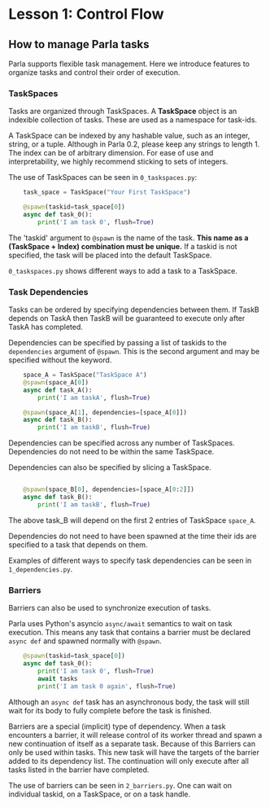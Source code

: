 # Lesson 1: Control Flow

## How to manage Parla tasks

Parla supports flexible task management.
Here we introduce features to organize tasks and control their order of execution.

### TaskSpaces

Tasks are organized through TaskSpaces.
A **TaskSpace** object is an indexible collection of tasks.
These are used as a namespace for task-ids.

A TaskSpace can be indexed by any hashable value, such as an integer, string, or a tuple. Although in Parla 0.2, please keep any strings to length 1. The index can be of arbitrary dimension. For ease of use and interpretability, we highly recommend sticking to sets of integers.

The use of TaskSpaces can be seen in `0_taskspaces.py`:

```python
    task_space = TaskSpace("Your First TaskSpace")

    @spawn(taskid=task_space[0])
    async def task_0():
        print('I am task 0', flush=True)
```

The 'taskid' argument to `@spawn` is the name of the task. **This name as a (TaskSpace + Index) combination must be unique.**
If a taskid is not specified, the task will be placed into the default TaskSpace.

`0_taskspaces.py` shows different ways to add a task to a TaskSpace.

### Task Dependencies

Tasks can be ordered by specifying dependencies between them.
If TaskB depends on TaskA then TaskB will be guaranteed to execute only after TaskA has completed.

Dependencies can be specified by passing a list of taskids to the `dependencies` argument of `@spawn`. This is the second argument and may be specified without the keyword.

```python
    space_A = TaskSpace("TaskSpace A")
    @spawn(space_A[0])
    async def task_A():
        print('I am taskA', flush=True)

    @spawn(space_A[1], dependencies=[space_A[0]])
    async def task_B():
        print('I am taskB', flush=True)
```

Dependencies can be specified across any number of TaskSpaces.
Dependencies do not need to be within the same TaskSpace.

Dependencies can also be specified by slicing a TaskSpace.

```python

    @spawn(space_B[0], dependencies=[space_A[0:2]])
    async def task_B():
        print('I am taskB', flush=True)
```

The above task_B will depend on the first 2 entries of TaskSpace `space_A`.

Dependencies do not need to have been spawned at the time their ids are specified to a task that depends on them.

Examples of different ways to specify task dependencies can be seen in `1_dependencies.py`.

### Barriers

Barriers can also be used to synchronize execution of tasks.

Parla uses Python's asyncio `async/await` semantics to wait on task execution. This means any task that contains a barrier must be declared `async def` and spawned normally with `@spawn`.

```python
    @spawn(taskid=task_space[0])
    async def task_0():
        print('I am task 0', flush=True)
        await tasks
        print('I am task 0 again', flush=True)
```

Although an `async def` task has an asynchronous body, the task will still wait for its body to fully complete before the task is finished.

Barriers are a special (implicit) type of dependency. When a task encounters a barrier, it will release control of its worker thread and spawn a new continuation of itself as a separate task.
Because of this Barriers can only be used within tasks.
This new task will have the targets of the barrier added to its dependency list. The continuation will only execute after all tasks listed in the barrier have completed.

The use of barriers can be seen in `2_barriers.py`.
One can wait on individual taskid, on a TaskSpace, or on a task handle.
